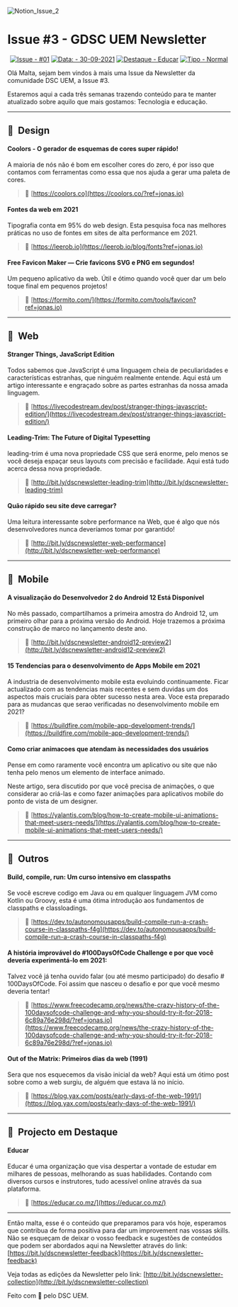 

![Notion_Issue_2](https://user-images.githubusercontent.com/50568515/130361788-3e8584d4-a165-45ca-a290-8e8951ba53b0.png)

# **Issue #3 - GDSC UEM Newsletter**

<span align="center">

[![Issue - #01](https://img.shields.io/badge/Issue-%2301-2ea44f)](https://https://github.com/DSC-Eduardo-Mondlane-University/newsletter/tree/main/2021/)
[![Data: - 30-09-2021](https://img.shields.io/badge/Data%3A-30--09--2021-brightgreen)](https://https://github.com/DSC-Eduardo-Mondlane-University/newsletter/tree/main/2021/)
[![Destaque - Educar](https://img.shields.io/badge/Destaque-Educar-yellow)](https://https://github.com/DSC-Eduardo-Mondlane-University/newsletter/tree/main/2021/) [![Tipo  - Normal](https://img.shields.io/badge/Tipo_-Normal-blue)](https://https://github.com/DSC-Eduardo-Mondlane-University/newsletter/tree/main/2021/)

</span>

Olá Malta, sejam bem vindos à mais uma Issue da Newsletter da comunidade DSC UEM, a Issue #3.

Estaremos aqui a cada três semanas trazendo conteúdo para te manter atualizado sobre aquilo que mais gostamos: Tecnologia e educação.

---


## 🎯  **Design**

#### Coolors - O gerador de esquemas de cores super rápido!

A maioria de nós não é bom em escolher cores do zero, é por isso que contamos com ferramentas como essa que nos ajuda a gerar uma paleta de cores.

> 📎 [https://coolors.co](https://coolors.co/?ref=jonas.io)

#### Fontes da web em 2021

Tipografia conta em 95% do web design. Esta pesquisa foca nas melhores práticas no uso de fontes em sites de alta performance em 2021.

> 📎 [https://leerob.io](https://leerob.io/blog/fonts?ref=jonas.io)

#### Free Favicon Maker — Crie favicons SVG e PNG em segundos!

Um pequeno aplicativo da web. Útil e ótimo quando você quer dar um belo toque final em pequenos projetos!

> 📎 [https://formito.com/](https://formito.com/tools/favicon?ref=jonas.io)

---

## 🎯  **Web**

####  **Stranger Things, JavaScript Edition**

Todos sabemos que JavaScript é uma linguagem cheia de peculiaridades e características estranhas, que ninguém realmente entende. Aqui está um artigo interessante e engraçado sobre as partes estranhas da nossa amada linguagem.

> 📎 [https://livecodestream.dev/post/stranger-things-javascript-edition/](https://livecodestream.dev/post/stranger-things-javascript-edition/)

####  **Leading-Trim: The Future of Digital Typesetting**

leading-trim é uma nova propriedade CSS que será enorme, pelo menos se você deseja espaçar seus layouts com precisão e facilidade. Aqui está tudo acerca dessa nova propriedade.

> 📎 [http://bit.ly/dscnewsletter-leading-trim](http://bit.ly/dscnewsletter-leading-trim)

####  **Quão rápido seu site deve carregar?**

Uma leitura interessante sobre performance na Web, que é algo que nós desenvolvedores nunca deveríamos tomar por garantido!

> 📎 [http://bit.ly/dscnewsletter-web-performance](http://bit.ly/dscnewsletter-web-performance)

---

## 🎯  Mobile

#### **A visualização do Desenvolvedor 2 do Android 12 Está Disponível**

No mês passado, compartilhamos a primeira amostra do Android 12, um primeiro olhar para a próxima versão do Android. Hoje trazemos a próxima construção de marco no lançamento deste ano.

> 📎 [http://bit.ly/dscnewsletter-android12-preview2](http://bit.ly/dscnewsletter-android12-preview2)

####  **15 Tendencias para o desenvolvimento de Apps Mobile em 2021**

A industria de desenvolvimento mobile esta evoluindo continuamente. Ficar actualizado com as tendencias mais recentes e sem duvidas um dos aspectos mais cruciais para obter sucesso nesta area. Voce esta preparado para as mudancas que serao verificadas no desenvolvimento mobile em 2021?

> 📎 [https://buildfire.com/mobile-app-development-trends/](https://buildfire.com/mobile-app-development-trends/)

#### **Como criar animacoes que atendam às necessidades dos usuários**

Pense em como raramente você encontra um aplicativo ou site que não tenha pelo menos um elemento de interface animado.

Neste artigo, sera discutido por que você precisa de animações, o que considerar ao criá-las e como fazer animações para aplicativos mobile do ponto de vista de um designer.

> 📎 [https://yalantis.com/blog/how-to-create-mobile-ui-animations-that-meet-users-needs/](https://yalantis.com/blog/how-to-create-mobile-ui-animations-that-meet-users-needs/)

---

## 🎯  Outros

####  **Build, compile, run: Um curso intensivo em classpaths**

Se você escreve codigo em Java ou em qualquer linguagem JVM como Kotlin ou Groovy, esta é uma ótima introdução aos fundamentos de classpaths e classloadings.

> 📎 [https://dev.to/autonomousapps/build-compile-run-a-crash-course-in-classpaths-f4g](https://dev.to/autonomousapps/build-compile-run-a-crash-course-in-classpaths-f4g)

####  A história improvável do #100DaysOfCode Challenge e por que você deveria experimentá-lo em 2021:

Talvez você já tenha ouvido falar (ou até mesmo participado) do desafio # 100DaysOfCode. Foi assim que nasceu o desafio e por que você mesmo deveria tentar!

> 📎 [https://www.freecodecamp.org/news/the-crazy-history-of-the-100daysofcode-challenge-and-why-you-should-try-it-for-2018-6c89a76e298d/?ref=jonas.io](https://www.freecodecamp.org/news/the-crazy-history-of-the-100daysofcode-challenge-and-why-you-should-try-it-for-2018-6c89a76e298d/?ref=jonas.io)

#### **Out of the Matrix: Primeiros dias da web (1991)**

Sera que nos esquecemos da visão inicial da web? Aqui está um ótimo post sobre como a web surgiu, de alguém que estava lá no início.

> 📎 [https://blog.yax.com/posts/early-days-of-the-web-1991/](https://blog.yax.com/posts/early-days-of-the-web-1991/)

---

## 🎯  Projecto em Destaque

####  Educar

Educar é uma organização que visa despertar a vontade de estudar em milhares de pessoas, melhorando as suas habilidades. Contando com diversos cursos e instrutores, tudo acessível online através da sua plataforma.

> 📎 [https://educar.co.mz/](https://educar.co.mz/)

---

Então malta, esse é o conteúdo que preparamos para vós hoje, esperamos que contribua de forma positiva para dar um improvement nas vossas skills. Não se esqueçam de deixar o vosso feedback e sugestões de conteúdos que podem ser abordados aqui na Newsletter através do link: [https://bit.ly/dscnewsletter-feedback](https://bit.ly/dscnewsletter-feedback)

Veja todas as edições da Newsletter pelo link: [http://bit.ly/dscnewsletter-collection](http://bit.ly/dscnewsletter-collection)

Feito com 💙 pelo DSC UEM.
